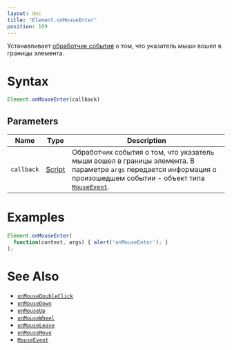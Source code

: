 ```yaml
---
layout: doc
title: "Element.onMouseEnter"
position: 109
---
```


Устанавливает [обработчик события](../../../Script/) о том, что указатель мыши вошел в границы элемента.

# Syntax

```js
Element.onMouseEnter(callback)
```

## Parameters

|Name|Type|Description|
|----|----|-----------|
|`callback`|[Script](../../../Script/)|Обработчик события о том, что указатель мыши вошел в границы элемента. В параметре `args` передается информация о произошедшем событии - объект типа [`MouseEvent`](../MouseEvent/).|

# Examples

```js
Element.onMouseEnter(
  function(context, args) { alert('onMouseEnter'); }
);
```

# See Also

* [`onMouseDoubleClick`](Element.onMouseDoubleClick/)
* [`onMouseDown`](Element.onMouseDown/)
* [`onMouseUp`](Element.onMouseUp/)
* [`onMouseWheel`](Element.onMouseWheel/)
* [`onMouseLeave`](Element.onMouseLeave/)
* [`onMouseMove`](Element.onMouseMove/)
* [`MouseEvent`](../MouseEvent/)

